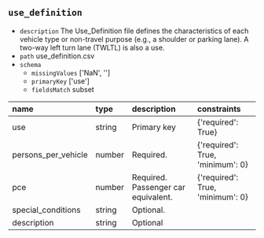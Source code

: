 ## `use_definition`
  - `description` The Use_Definition file defines the characteristics of each vehicle type or non-travel purpose (e.g., a shoulder or parking lane). A two-way left turn lane (TWLTL) is also a use.
  - `path` use_definition.csv
  - `schema`
      - `missingValues` ['NaN', '']
    - `primaryKey` ['use']
    - `fieldsMatch` subset
  
| name                | type   | description                         | constraints                      |
|:--------------------|:-------|:------------------------------------|:---------------------------------|
| use                 | string | Primary key                         | {'required': True}               |
| persons_per_vehicle | number | Required.                           | {'required': True, 'minimum': 0} |
| pce                 | number | Required. Passenger car equivalent. | {'required': True, 'minimum': 0} |
| special_conditions  | string | Optional.                           |                                  |
| description         | string | Optional                            |                                  |